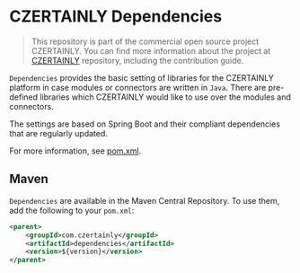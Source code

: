# CZERTAINLY Dependencies

> This repository is part of the commercial open source project CZERTAINLY. You can find more information about the project at [CZERTAINLY](https://github.com/CZERTAINLY/CZERTAINLY) repository, including the contribution guide.

`Dependencies` provides the basic setting of libraries for the CZERTAINLY platform in case modules or connectors are written in `Java`. There are pre-defined libraries which CZERTAINLY would like to use over the modules and connectors. 

The settings are based on Spring Boot and their compliant dependencies that are regularly updated.

For more information, see [pom.xml](./pom.xml).

## Maven

`Dependencies` are available in the Maven Central Repository. To use them, add the following to your `pom.xml`:

```xml
<parent>
    <groupId>com.czertainly</groupId>
    <artifactId>dependencies</artifactId>
    <version>${version}</version>
</parent>
```
